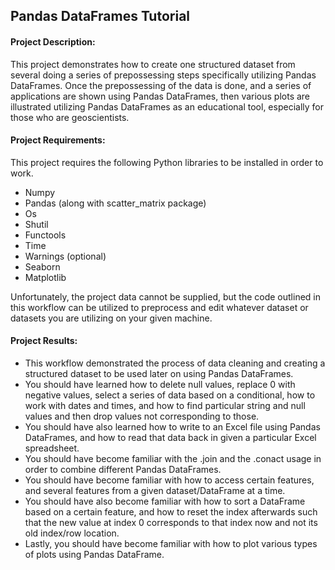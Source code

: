## Pandas DataFrames Tutorial

#### Project Description:

This project demonstrates how to create one structured dataset from several doing a series of prepossessing steps specifically utilizing Pandas DataFrames. Once the prepossessing of the data is done, and a series of applications are shown using Pandas DataFrames, then various plots are illustrated utilizing Pandas DataFrames as an educational tool, especially for those who are geoscientists.

#### Project Requirements:

This project requires the following Python libraries to be installed in order to work.

* Numpy
* Pandas (along with scatter_matrix package)
* Os
* Shutil
* Functools
* Time
* Warnings (optional)
* Seaborn
* Matplotlib

Unfortunately, the project data cannot be supplied, but the code outlined in this workflow can be utilized to preprocess and edit whatever dataset or datasets you are utilizing on your given machine.

#### Project Results:

* This workflow demonstrated the process of data cleaning and creating a structured dataset to be used later on using Pandas DataFrames.
* You should have learned how to delete null values, replace 0 with negative values, select a series of data based on a conditional, how to work with dates and times, and how to find particular string and null values and then drop values not corresponding to those.
* You should have also learned how to write to an Excel file using Pandas DataFrames, and how to read that data back in given a particular Excel spreadsheet.
* You should have become familiar with the .join and the .conact usage in order to combine different Pandas DataFrames.
* You should have become familiar with how to access certain features, and several features from a given dataset/DataFrame at a time.
* You should have also become familiar with how to sort a DataFrame based on a certain feature, and how to reset the index afterwards such that the new value at index 0 corresponds to that index now and not its old index/row location.
* Lastly, you should have become familiar with how to plot various types of plots using Pandas DataFrame.
